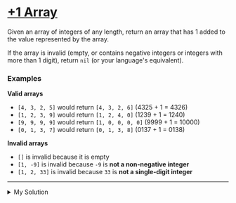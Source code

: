 # [+1 Array](https://www.codewars.com/kata/5514e5b77e6b2f38e0000ca9)

Given an array of integers of any length, return an array that has 1 added to the value represented by the array.

If the array is invalid (empty, or contains negative integers or integers with more than 1 digit), return `nil` (or your
language's equivalent).

### Examples

**Valid arrays**

- `[4, 3, 2, 5]` would return `[4, 3, 2, 6]` (4325 + 1 = 4326)
- `[1, 2, 3, 9]` would return `[1, 2, 4, 0]` (1239 + 1 = 1240)
- `[9, 9, 9, 9]` would return `[1, 0, 0, 0, 0]` (9999 + 1 = 10000)
- `[0, 1, 3, 7]` would return `[0, 1, 3, 8]` (0137 + 1 = 0138)

**Invalid arrays**

- `[]` is invalid because it is empty
- `[1, -9]` is invalid because `-9` is **not a non-negative integer**
- `[1, 2, 33]` is invalid because `33` is **not a single-digit integer**

---

<details><summary>My Solution</summary>

```js
/**
 * Increments the given array of non-negative single-digit integers by one.
 *
 * @param {number[]} arr - The array of non-negative single-digit integers.
 * @returns {number[] | null} - The incremented array, or null if the input is invalid.
 *
 * The function performs the following steps:
 * 1. Checks if the array contains any invalid elements (negative numbers or numbers greater than 9) or if the array is empty. If so, it returns null.
 * 2. Iterates through the array from the last element to the first.
 * 3. If the current element is less than 9, it increments the element by one and returns the array.
 * 4. If the current element is 9, it sets the element to 0 and continues to the next element.
 * 5. If all elements are 9, the function returns a new array with a leading 1 followed by zeros.
 */
function upArray(arr) {
  if (arr.some((v) => v > 9 || v < 0) || arr.length === 0) return null;

  for (let i = arr.length - 1; i >= 0; i--) {
    if (arr[i] < 9) {
      arr[i]++;
      return arr;
    }
    arr[i] = 0;
  }

  return [1, ...arr];
}
```

</details>

